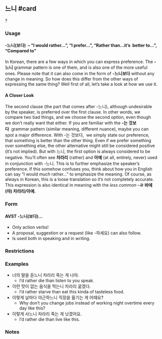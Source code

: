 ## 느니 #card
?
### Usage
#### -느니(보다)  – “I would rather…”, “I prefer…”, “Rather than…it’s  better to…”, “Compared to”
In Korean, there are a few ways in which you can express preference. The **-느니** grammar pattern is one of them, and is also one of the more useful ones. Please note that it can also come in the form of **-느니보다** without any change in meaning.
So how does this differ from the other ways of expressing the same thing? Well first of all, let’s take a look at how we use it.
#### A Closer Look
The second clause (the part that comes after -느니), although undesirable by the speaker, is preferred over the first clause. In other words, we compare two bad things, and we choose the second option, even though we don’t really want that either.
If you are familiar with the **-는 것보다**  grammar pattern (similar meaning, different nuance), maybe you can spot a major difference. With -는 것보다,  we simply state our preference, that something is better than the other thing. Even if we prefer something over something else, the other alternative might still be considered positive (it’s not implied). But with 느니, the first option is always considered to be negative.
You’ll often see **차라리** (rather) and **아예** (at all, entirely, never) used in conjunction with -느니. This is to further emphasize the speaker’s preference. If this somehow confuses you, think about how you in English can say “I would *much* rather…” to emphasize the meaning. Of course, as always in Korean, this is a loose translation so it’s not completely accurate.
This expression is also identical in meaning with the *less common* –**ㄹ 바에(야) 차라리/아예.**
### Form
#### AVST -느니(보다)…
- Only action verbs!
- A proposal, suggestion or a request (like -하세요) can also follow.
- Is used both in speaking and in writing.
### Restrictions
### Examples
- 너의 말을 듣느니 차라리 죽는 게 나아.
	- I’d rather die than listen to you speak.
- 이런 맛이 없는 음식을 먹는니 차라리 굶겠다.
	- I’d rather starve than eat this kinda of tasteless food.
- 이렇게 날마다 야근하느니 직장을 옮기는 게 어때요?
	- Why don’t you change jobs instead of working night overtime every day like this?
- 이렇게 사느니 차라리 죽는 게 낫겠어요.
	- I’d rather die than live like this.
### Notes
<!--SR:!2024-12-19,24,270-->